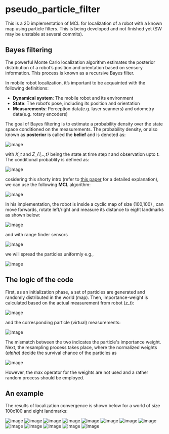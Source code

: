 # pseudo_particle_filter
This is a 2D implementation of MCL for localization of a robot with a known map using particle filters. This is being developed and not finished yet (SW may be unstable at several commits).

## Bayes filtering
The powerful Monte Carlo localization algorithm estimates the posterior distribution of a robot’s position and orientation based on sensory information. This process is known as a recursive Bayes filter.

In mobile robot localization, it’s important to be acquainted with the following definitions:

  - **Dynamical system**: The mobile robot and its environment
  - **State**: The robot’s pose, including its position and orientation
  - **Measurements**: Perception data(e.g. laser scanners) and odometry data(e.g. rotary encoders)

The goal of Bayes filtering is to estimate a probability density over the state space conditioned on the measurements. The probability density, or also known as **posterior** is called the **belief** and is denoted as: 

![image](https://user-images.githubusercontent.com/17289954/102710884-e39a8300-42b5-11eb-9975-501ec12d04f9.png)

with *X_t* and *Z_{1,..,t}* being the state at time step *t* and observation upto *t*. The conditional probablity is defined as:


![image](https://user-images.githubusercontent.com/17289954/102710980-b0a4bf00-42b6-11eb-8ad1-511045868a30.png)


cosidering this shorty intro (refer to [this paper](http://robots.stanford.edu/papers/thrun.robust-mcl.pdf) for a detailed explanation), we can use the following **MCL** algorithm: 

![image](https://user-images.githubusercontent.com/17289954/102711316-e8ad0180-42b8-11eb-8734-f4953f18c9e3.png)

In his implementation, the robot is inside a cyclic map of size (100,100) , can move forwards, rotate left/right and measure its distance to eight landmarks as shown below:

![image](https://user-images.githubusercontent.com/17289954/102711450-22cad300-42ba-11eb-84d8-4c51829378be.png)

and with range finder sensors

![image](https://user-images.githubusercontent.com/17289954/102711470-4857dc80-42ba-11eb-9a75-2cebd4ff9b72.png)

we will spread the particles uniformly e.g.,

![image](https://user-images.githubusercontent.com/17289954/102711509-8bb24b00-42ba-11eb-9bda-21828b9ab088.png)


## The logic of the code

First, as an initialization phase, a set of particles are generated and randomly distributed in the world (map). Then, importance-weight is calculated based on the actual measurement from robot (*z_t*):

![image](https://user-images.githubusercontent.com/17289954/102715635-24ef5a80-42d7-11eb-9dc0-0dc43e36327b.png)

and the corresponding particle (virtual) measurements:

![image](https://user-images.githubusercontent.com/17289954/102715688-70a20400-42d7-11eb-905b-02714a256a88.png)

The mismatch between the two indicates the particle's importance weight. Next, the resampling process takes place, where the normalized weights (*alpha*) decide the survival chance of the particles as

![image](https://user-images.githubusercontent.com/17289954/102715969-fd00f680-42d8-11eb-8807-e8ea4479a035.png)

However, the max operator for the weights are not used and a rather random process should be employed.

## An example

The results of localization convergence is shown below for a world of size 100x100 and eight landmarks:

![image](https://user-images.githubusercontent.com/17289954/102865982-d953c280-4436-11eb-92da-8b5ebd169573.png)
![image](https://user-images.githubusercontent.com/17289954/102868101-0c4b8580-443a-11eb-903a-41f9b5dc7708.png)
![image](https://user-images.githubusercontent.com/17289954/102868159-208f8280-443a-11eb-8645-c456fe272d42.png)
![image](https://user-images.githubusercontent.com/17289954/102868215-31d88f00-443a-11eb-9f4b-fd089b31be47.png)
![image](https://user-images.githubusercontent.com/17289954/102868243-3ac96080-443a-11eb-8b0c-894c600a8b3c.png)
![image](https://user-images.githubusercontent.com/17289954/102868304-50d72100-443a-11eb-8048-2dc67d0e2391.png)
![image](https://user-images.githubusercontent.com/17289954/102868333-5af91f80-443a-11eb-8b72-30dd33a14b6d.png)
![image](https://user-images.githubusercontent.com/17289954/102868402-6fd5b300-443a-11eb-9b03-6b3840b20dd8.png)
![image](https://user-images.githubusercontent.com/17289954/102868457-80862900-443a-11eb-8e8e-fad1e66e7a37.png)
![image](https://user-images.githubusercontent.com/17289954/102868539-985dad00-443a-11eb-9680-60dfbd11ba20.png)
![image](https://user-images.githubusercontent.com/17289954/102868596-a7dcf600-443a-11eb-82dc-a0aeff0915a8.png)
![image](https://user-images.githubusercontent.com/17289954/102868692-c642f180-443a-11eb-8976-5942ba2f7592.png)
![image](https://user-images.githubusercontent.com/17289954/102868722-d35fe080-443a-11eb-9dda-f1e582bc0fc6.png)



